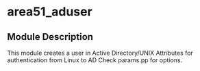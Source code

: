 # area51_aduser

## Module Description

This module creates a user in Active Directory/UNIX Attributes for authentication from Linux to AD
Check params.pp for options.
